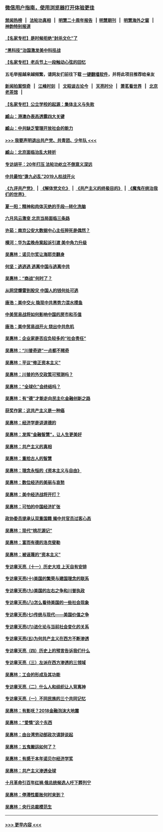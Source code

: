### [微信用户指南，使用浏览器打开体验更佳](https://github.com/gfw-breaker/banned-news1/blob/master/indexes/wechat-guide.md?t=0)
#### [禁闻热榜](热点新闻.md?t=0)  &nbsp;&nbsp;|&nbsp;&nbsp; [法轮功真相](https://github.com/gfw-breaker/truth/blob/master/README.md?t=0) &nbsp;&nbsp;|&nbsp;&nbsp; [明慧二十周年报告](https://github.com/gfw-breaker/mh-reports/blob/master/README.md?t=0) &nbsp;&nbsp;|&nbsp;&nbsp;[明慧期刊](https://github.com/gfw-breaker/mh-qikan) &nbsp;&nbsp;|&nbsp;&nbsp; [明慧海外之窗](https://github.com/gfw-breaker/mh-news/blob/master/README.md?t=0) &nbsp;&nbsp;|&nbsp;&nbsp; [神韵特别报道](https://github.com/gfw-breaker/mh-news/blob/master/shenyun.md?t=0)
#### [【名家专栏】是时候拒绝“封杀文化”了](../pages/nsc423/n11814093.md?t=02101344) 
#### [“黑科技”治国激发美中科技战](../pages/nsc423/n11638056.md?t=02101344) 
#### [【名家专栏】老兵节上一段触动心弦的回忆](../pages/nsc423/n11646016.md?t=02101344) 
#### 五毛举报越来越频繁，请网友们前往下载 [一键翻墙软件](https://github.com/gfw-breaker/ssr-accounts)，并将此项目推荐给亲友
#### [新闻拍案惊奇](https://github.com/gfw-breaker/banned-news1/blob/master/pages/link4.md) &nbsp;&nbsp;|&nbsp;&nbsp; [江峰时刻](https://github.com/gfw-breaker/banned-news1/blob/master/pages/link4.md) &nbsp;&nbsp;|&nbsp;&nbsp; [文昭谈古论今](https://github.com/gfw-breaker/banned-news1/blob/master/pages/link4.md) &nbsp;&nbsp;|&nbsp;&nbsp; [天亮时分](https://github.com/gfw-breaker/banned-news1/blob/master/pages/link4.md) &nbsp;&nbsp;|&nbsp;&nbsp; [萧茗看世界](https://github.com/gfw-breaker/banned-news1/blob/master/pages/link4.md) &nbsp;&nbsp;|&nbsp;&nbsp; [北京老茶馆](https://github.com/gfw-breaker/banned-news1/blob/master/pages/link4.md) &nbsp;&nbsp;|&nbsp;&nbsp; 
#### [【名家专栏】公立学校的起源：集体主义与失败](../pages/nsc423/n11601833.md?t=02101344) 
#### [臧山：港澳办表态透露四大关键](../pages/nsc423/n11421628.md?t=02101344) 
#### [臧山：中共缺乏管理开放社会的能力](../pages/nsc423/n11407457.md?t=02101344) 
#### [>>> 我要声明退出共产党、共青团、少年队 <<<](https://github.com/begood0513/goodnews/blob/master/quit/letter.md) 
#### [臧山：北京面临治乱大转折](../pages/nsc423/n11406895.md?t=02101344) 
#### [专访胡平：20年打压 法轮功屹立不倒意义深远](../pages/nsc423/n11398800.md?t=02101344) 
#### [中共最怕“逢九必乱”2019人权战开火](../pages/nsc423/n11385248.md?t=02101344) 
#### [《九评共产党》](https://github.com/begood0513/9ping.md/blob/master/README.md) &nbsp;|&nbsp; [《解体党文化》](../../../../jtdwh.md/blob/master/README.md)  &nbsp;|&nbsp; [《共产主义的终极目的》](../../../../gczydzjmd.md/blob/master/README.md) &nbsp;|&nbsp; [《魔鬼在统治我们的世界》](../../../../mgztzwmdsj.md/blob/master/README.md) 
#### [夏一阳：精神和肉体灭绝的手段—转化洗脑](../pages/nsc423/n11368250.md?t=02101344) 
#### [六月风云激变 北京当局面临三条路](../pages/nsc423/n11313668.md?t=02101344) 
#### [许茹：南京公安大数据中心主任猝死是偶然？](../pages/nsc423/n11064744.md?t=02101344) 
#### [横河：华为孟晚舟案起诉引渡 美中角力升级](../pages/nsc423/n11027230.md?t=02101344) 
#### [吴惠林：诺贝尔奖让海耶克翻身](../pages/nsc423/n10890049.md?t=02101344) 
#### [何坚：逃逃逃 逃离中国与逃离中共](../pages/nsc423/n10592891.md?t=02101344) 
#### [吴惠林：“商战”何时了？](../pages/nsc423/n10573558.md?t=02101344) 
#### [从网贷爆雷到股灾 中国人的钱何处可逃](../pages/nsc423/n10572800.md?t=02101344) 
#### [唐浩：美中交火 隐现中共黑势力混水摸鱼](../pages/nsc423/n10544040.md?t=02101344) 
#### [中美贸易战将如何影响中国的房市和币值](../pages/nsc423/n10543697.md?t=02101344) 
#### [唐浩：美中贸易战开火 烧出中共危机](../pages/nsc423/n10540126.md?t=02101344) 
#### [吴惠林：企业家是否应负较多的“社会责任”](../pages/nsc423/n10535022.md?t=02101344) 
#### [吴惠林：“川普奇迹”一点都不稀奇](../pages/nsc423/n10512808.md?t=02101344) 
#### [吴惠林：平议“修正资本主义”](../pages/nsc423/n10495724.md?t=02101344) 
#### [吴惠林：川普的外交政策可预测吗？](../pages/nsc423/n10462387.md?t=02101344) 
#### [吴惠林：“全球化”会终结吗？](../pages/nsc423/n10452838.md?t=02101344) 
#### [吴惠林：有“德”才能走向民主化金融创新之路](../pages/nsc423/n10432292.md?t=02101344) 
#### [获奖作家：这共产主义是一种癌](../pages/nsc423/n10431541.md?t=02101344) 
#### [吴惠林：经济学是讲道德的](../pages/nsc423/n10398014.md?t=02101344) 
#### [吴惠林：发挥“金融智慧”，让人生更美好](../pages/nsc423/n10375019.md?t=02101344) 
#### [吴惠林：共产主义的真相](../pages/nsc423/n10351394.md?t=02101344) 
#### [吴惠林：重拾古人的智慧](../pages/nsc423/n10337691.md?t=02101344) 
#### [吴惠林：理念永恒的《资本主义与自由》](../pages/nsc423/n10316274.md?t=02101344) 
#### [吴惠林：数位经济的美丽与哀愁](../pages/nsc423/n10292946.md?t=02101344) 
#### [吴惠林：美中经济战将开打？](../pages/nsc423/n10258825.md?t=02101344) 
#### [吴惠林：可怕的中国经济扩张](../pages/nsc423/n10219147.md?t=02101344) 
#### [政协委员提承认双重国籍 揭中共官员过客心态](../pages/nsc423/n10208809.md?t=02101344) 
#### [吴惠林：现代“桃花源记”](../pages/nsc423/n10185234.md?t=02101344) 
#### [吴惠林：富而有德的洛克斐勒](../pages/nsc423/n10142264.md?t=02101344) 
#### [吴惠林：被诬蔑的“资本主义”](../pages/nsc423/n10124816.md?t=02101344) 
#### [专访章天亮（十一）历史大戏 上天自有安排](../pages/nsc423/n10094905.md?t=02101344) 
#### [专访章天亮(十)美国的繁荣与建国理念的联系](../pages/nsc423/n10094899.md?t=02101344) 
#### [专访章天亮(九)美国的左右之争和川普执政](../pages/nsc423/n10094889.md?t=02101344) 
#### [专访章天亮(八)怎么看待美国的一些社会现象](../pages/nsc423/n10094857.md?t=02101344) 
#### [专访章天亮(七)传统与现代——美国价值之争](../pages/nsc423/n10093140.md?t=02101344) 
#### [专访章天亮(六)进化论与当前社会变化的关系](../pages/nsc423/n10092036.md?t=02101344) 
#### [专访章天亮(五)为何共产主义在西方不断渗透](../pages/nsc423/n10083620.md?t=02101344) 
#### [专访章天亮（四）历史上的预言告诉我们什么](../pages/nsc423/n10083606.md?t=02101344) 
#### [专访章天亮（三）左派在西方渗透的三领域](../pages/nsc423/n10081115.md?t=02101344) 
#### [吴惠林：工会的形成及其功能](../pages/nsc423/n10080633.md?t=02101344) 
#### [专访章天亮（二）什么人和组织让人背离神](../pages/nsc423/n10076637.md?t=02101344) 
#### [专访章天亮（一）不同民族的三个共同记忆](../pages/nsc423/n10074188.md?t=02101344) 
#### [吴惠林：有影呒？2018金融泡沫大地震](../pages/nsc423/n10040534.md?t=02101344) 
#### [吴惠林：“爱情”这个东西](../pages/nsc423/n10019423.md?t=02101344) 
#### [吴惠林：由台湾劳动部政次请辞说起](../pages/nsc423/n9979679.md?t=02101344) 
#### [吴惠林：五鬼搬运如何了？](../pages/nsc423/n9925338.md?t=02101344) 
#### [吴惠林：有感于本年诺贝尔经济学奖](../pages/nsc423/n9871883.md?t=02101344) 
#### [吴惠林：共产主义渗透全球](../pages/nsc423/n9812748.md?t=02101344) 
#### [十月革命引百年红祸 俄总统候选人吁下葬列宁](../pages/nsc423/n9810182.md?t=02101344) 
#### [吴惠林：停滞性膨胀何时来到？](../pages/nsc423/n9764136.md?t=02101344) 
#### [吴惠林：央行总裁模范生](../pages/nsc423/n9728134.md?t=02101344) 

----
#### [ >>> 更早内容 <<< ](../indexes/nsc423-earlier.md)
